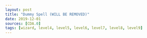 ```yaml
---
layout: post
title: "Dummy Spell (WILL BE REMOVED)"
date: 2019-12-01
sources: [CDA.0]
tags: [wizard, level4, level5, level6, level7, level8, level9]
---
```

